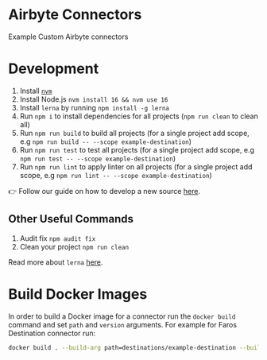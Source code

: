 # Airbyte Connectors

Example Custom Airbyte connectors

# Development

1. Install [`nvm`](https://github.com/nvm-sh/nvm#installing-and-updating)
2. Install Node.js `nvm install 16 && nvm use 16`
3. Install `lerna` by running `npm install -g lerna`
4. Run `npm i` to install dependencies for all projects (`npm run clean` to clean all)
5. Run `npm run build` to build all projects (for a single project add scope, e.g `npm run build -- --scope example-destination`)
6. Run `npm run test` to test all projects (for a single project add scope, e.g `npm run test -- --scope example-destination`)
7. Run `npm run lint` to apply linter on all projects (for a single project add scope, e.g `npm run lint -- --scope example-destination`)

👉 Follow our guide on how to develop a new source [here](https://github.com/faros-ai/airbyte-connectors/tree/main/sources#developing-an-airbyte-source).

## Other Useful Commands

1. Audit fix `npm audit fix`
2. Clean your project `npm run clean`

Read more about `lerna` [here](https://github.com/lerna/lerna).

# Build Docker Images

In order to build a Docker image for a connector run the `docker build` command and set `path` and `version` arguments.
For example for Faros Destination connector run:

```sh
docker build . --build-arg path=destinations/example-destination --build-arg version=0.1.0 -t example-destination
```


